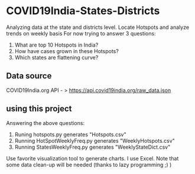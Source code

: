 # COVID19India-States-Districts
Analyzing data at the state and districts level. Locate Hotspots and analyze trends on weekly basis 
For now trying to answer 3 questions: 
1. What are top 10 Hotspots in India? 
2. How have cases grown in these Hotspots?
3. Which states are flattening curve? 


## Data source
COVID19India.org API - > https://api.covid19india.org/raw_data.json 

## using this project
Answering the above questions: 
1. Runing hotspots.py generates "Hotspots.csv"
2. Running HotSpotWeeklyFreq.py generates "WeeklyHotspots.csv"
3. Running StatesWeeklyFreq.py generates "WeeklyStateDict.csv"

Use favorite visualization tool to generate charts. I use Excel. Note that some data clean-up will be needed (thanks to lazy programming ;) )

